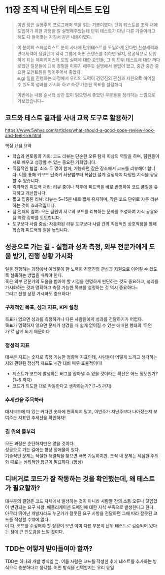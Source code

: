# 11장 조직 내 단위 테스트 도입

> 이번 장은 실용주의 프로그래머 책을 읽는 기분이였다. 단위 테스트를 조직 내에 도입하기 위한 과정을 잘 설명해주었는데 단위 테스트가 아닌 다른 기술이라고 해도 다 들어맞는 지침서 같은 내용이였다.   

> 이 분야의 스페셜리스트 분이 사내에 단위테스트를 도입하게 된다면 찬성세력과 반대세력이 생길텐데 각각 그룹에 어떤 스탠스를 취하면 될지, 성공적으로 도입하게 되는 해피케이스와 도입 실패에 대한 요인들, 그 외 단위 테스트에 대한 까다로웠던 질문들에 대해 경험을 이야기 해주듯 설명해서 몰입이 됐고, 중간 중간 중요한 포인트들을 짚어주어서 좋았다.   
e.g) 일을 진행하는 과정에서 우리의 노력이 경영진의 관심과 지원으로 이어질 수 있도록 성과를 가시화 하고 측정 가능한 목표를 설정해라

> 이번에는 내용 순서와 상관 없이 읽으면서 좋았던 부분들을 정리하는 느낌으로 가보겠습니다~

## 코드와 테스트 결과를 사내 교육 도구로 활용하기

https://www.5whys.com/articles/what-should-a-good-code-review-look-and-feel-like.html

핵심 요점 요약
- 학습과 멘토링의 기회: 코드 리뷰는 단순한 오류 탐지 이상의 역할을 하며, 팀원들이 서로 배우고 성장할 수 있는 중요한 기회입니다.
- 직접적인 협업: 최소 두 명이 함께, 가능하면 같은 장소에서 코드를 리뷰해야 합니다. 이를 통해 키보드 단축키 사용법부터 복잡한 설계 결정까지 다양한 지식을 공유할 수 있습니다.
- 즉각적인 피드백 처리: 리뷰 중이나 직후에 피드백을 바로 반영하여 코드 품질을 유지하고 개선합니다.
- 짧고 집중된 리뷰: 리뷰는 5~15분 내로 짧게 유지하며, 작은 코드 단위로 자주 리뷰하는 것이 효과적입니다.
- 팀 전체의 참여: 모든 팀원이 서로의 코드를 리뷰하는 문화를 조성하여 지식 공유와 팀 역량 강화를 도모합니다.
- 도구보다 사람 중심: 자동화된 리뷰 도구보다 사람 간의 직접적인 상호작용을 통해 학습과 피드백의 질을 높입니다.

## 성공으로 가는 길 - 실험과 성과 측정, 외부 전문가에게 도움 받기, 진행 상황 가시화

일을 진행하는 과정에서 여러분이 한 노력이 경영진의 관심과 지원으로 이어질 수 있도록 설득하는 방법을 배워야 한다.     
혹은 외부 전문가의 도움을 받아야 할 시점을 현명하게 판단하는 것도 중요하고, 성과를 가시화하는 것과 명확하고 측정 가능한 목표를 설정하는 것 역시 중요하다~   
그리고 진행 상황 가시화도 중요하다!

### 구체적인 목표, 성과 지표, KPI 설정

목표가 없으면 성과를 측정하거나 다른 사람들에게 성과를 전달하기가 어렵다.     
목표가 명확하지 않으면 문제가 생겼을 때 쉽게 없어질 수 있는 애매한 형태의 '무언가'로 남게 되기 때문이다

### 정성적 지표

대부분 지표는 숫자로 측정 가능한 정량적 지표인데, 사람들이 어떻게 느끼고 생각하는지와 관련된 정성적 지표도 시간 대비 매우 효율적이다!

- 테스트가 코드에 발생하는 버그를 잡아낼 수 있을 것이라는 확신은 어느 정도인가? (1~5 까지)
- 코드가 의도한 대로 작동한다고 생각하는가? (1~5 까지)

### 추세선을 주목하라

대시보드에 떠 있는 커다란 숫자에 현혹되지 말고, 이번주가 지난주보다 나아졌는지 보여주는 지표인 추세선을 확인하자!

### 길 위의 돌부리

모든 과정은 순탄하지만은 않을 것이다.   
성공으로 가는 길에는 항상 장애물이 있다.   
기술적인 문제는 적절한 해결책을 찾으면 극복 가능하지만, 조직 내 문제는 세심한 주의와 때로는 심리적인 접근이 필요하다. (명심)   


## 디버거로 코드가 잘 작동하는 것을 확인했는데, 왜 테스트가 필요할까?

대부분의 결함은 코드 자체에서 발생하는 것이 아니라 사람들 간의 소통 오류나 끊임없이 변경되는 요구 사항, 애플리케이션 도메인에 대한 지식 부족으로 발생한다고 한다.   
아무리 뛰어난 개발자라도 누군가가 잘못된 요구 사항을 전달하면 그에 따라 잘못된 코드를 작성할 수밖에 없다.   
이 때, 코드를 수정해야 할 상황이 오면 이미 다른 부분이 단위 테스트로 검증되어 있다는 점에 큰 안도감을 느낄 것이다.

## TDD는 어떻게 받아들여야 할까?

TDD는 하나의 개발 방식일 뿐. 이룹 사람은 코드를 작성한 후에 테스트를 추가하는 방식으로 충분하다고 생각함. 어떤 방식을 선택할지는 우리 몫임
